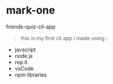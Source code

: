 # mark-one
 friends-quiz-cli-app

 > this is my first cli app i made using :
 - javscript
 - node.js
 - rep.it
 - vsCode
 - npm libraries